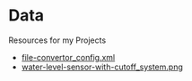 # Data
Resources for my Projects

- [file-convertor_config.xml](file-convertor_config.xml)
- [water-level-sensor-with-cutoff_system.png](water-level-sensor-with-cutoff_system.png)
